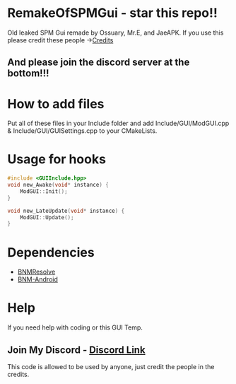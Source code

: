 # RemakeOfSPMGui - star this repo!!
Old leaked SPM Gui remade by Ossuary, Mr.E, and JaeAPK. If you use this please credit these people ->[Credits](https://kawaiiclique.vercel.app/Projects/CPPMenuHook/)

And please join the discord server at the bottom!!!
--
# How to add files
Put all of these files in your Include folder and add Include/GUI/ModGUI.cpp & Include/GUI/GUISettings.cpp to your CMakeLists. 

# Usage for hooks
```cpp
#include <GUIInclude.hpp>
void new_Awake(void* instance) {
    ModGUI::Init();
}

void new_LateUpdate(void* instance) {
    ModGUI::Update();
}
```

# Dependencies

- [BNMResolve](https://github.com/Livku2/BNMResolve)
- [BNM-Android](https://github.com/ByNameModding/BNM-Android)

# Help
If you need help with coding or this GUI Temp.

Join My Discord - [Discord Link](https://discord.gg/Jn2tBbNNfj)
--

This code is allowed to be used by anyone, just credit the people in the credits.





